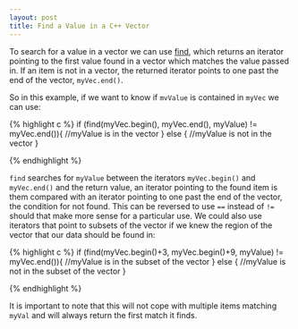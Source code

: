 ```yaml
---
layout: post
title: Find a Value in a C++ Vector
---
```


To search for a value in a vector we can use [find](http://www.cplusplus.com/reference/algorithm/find/), which returns an iterator
pointing to the first value found in a vector which matches the value passed in.
If an item is not in a vector, the returned iterator points to one past the end of the
vector, `myVec.end()`.

So in this example, if we want to know if `mvValue` is contained in `myVec` we can use:

{% highlight c %}
if (find(myVec.begin(), myVec.end(), myValue) != myVec.end()){
  //myValue is in the vector
}
else {
  //myValue is not in the vector
}

{% endhighlight %}

`find` searches for `myValue` between the iterators `myVec.begin()` and  `myVec.end()`
and the return value, an iterator pointing to the found item is them compared with
an iterator pointing to one past the end of the vector, the condition for not found.
This can be reversed to use `==` instead of `!=` should that make more sense for a
particular use. We could also use iterators that point to subsets of the vector if we
knew the region of the vector that our data should be found in:

{% highlight c %}
if (find(myVec.begin()+3, myVec.begin()+9, myValue) != myVec.end()){
  //myValue is in the subset of the vector
}
else {
  //myValue is not in the subset of the vector
}

{% endhighlight %}

It is important to note that this will not cope with multiple items matching `myVal` and
will always return the first match it finds.
